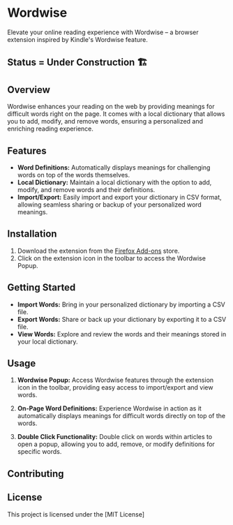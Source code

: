 # Wordwise

Elevate your online reading experience with Wordwise – a browser extension inspired by Kindle's Wordwise feature.

## Status = Under Construction 🏗️

## Overview

Wordwise enhances your reading on the web by providing meanings for difficult words right on the page. It comes with a local dictionary that allows you to add, modify, and remove words, ensuring a personalized and enriching reading experience.

## Features

- **Word Definitions:** Automatically displays meanings for challenging words on top of the words themselves.
- **Local Dictionary:** Maintain a local dictionary with the option to add, modify, and remove words and their definitions.
- **Import/Export:** Easily import and export your dictionary in CSV format, allowing seamless sharing or backup of your personalized word meanings.

## Installation

1. Download the extension from the [Firefox Add-ons]() store.
2. Click on the extension icon in the toolbar to access the Wordwise Popup.

## Getting Started

- **Import Words:** Bring in your personalized dictionary by importing a CSV file.
- **Export Words:** Share or back up your dictionary by exporting it to a CSV file.
- **View Words:** Explore and review the words and their meanings stored in your local dictionary.

## Usage

1. **Wordwise Popup:** Access Wordwise features through the extension icon in the toolbar, providing easy access to import/export and view words.

2. **On-Page Word Definitions:** Experience Wordwise in action as it automatically displays meanings for difficult words directly on top of the words.

3. **Double Click Functionality:** Double click on words within articles to open a popup, allowing you to add, remove, or modify definitions for specific words.
 
## Contributing



## License

This project is licensed under the [MIT License]

